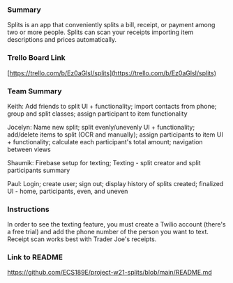 ### Summary

Splits is an app that conveniently splits a bill, receipt, or payment among two or more people. Splits can scan your receipts importing item descriptions and prices automatically.

### Trello Board Link

[https://trello.com/b/Ez0aGlsI/splits](https://trello.com/b/Ez0aGlsI/splits)


### Team Summary
Keith:
   Add friends to split UI + functionality;
   import contacts from phone;
   group and split classes;
   assign participant to item functionality
   
Jocelyn: 
  Name new split;
  split evenly/unevenly UI + functionality;
  add/delete items to split (OCR and manually);
  assign participants to item UI + functionality;
  calculate each participant's total amount;
  navigation between views
  
Shaumik: 
  Firebase setup for texting;
  Texting - split creator and split participants summary

Paul: 
   Login; 
   create user;
   sign out;
   display history of splits created;
   finalized UI - home, participants, even, and uneven

### Instructions
In order to see the texting feature, you must create a Twilio account (there's a free trial) and add the phone number of the person you want to text. Receipt scan works best with Trader Joe's receipts.

### Link to README
https://github.com/ECS189E/project-w21-splits/blob/main/README.md
